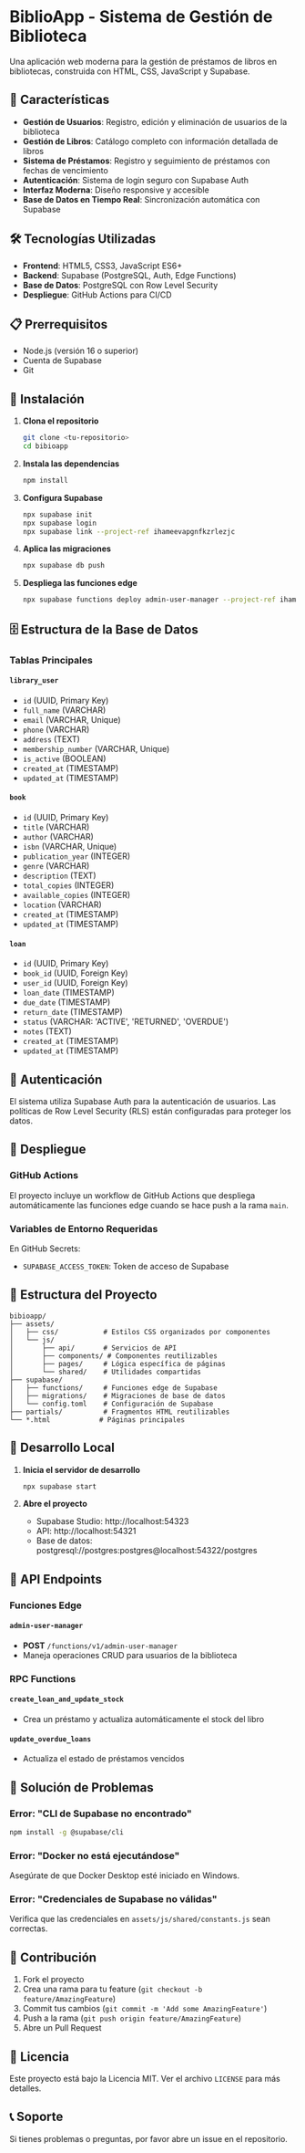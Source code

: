 # BiblioApp - Sistema de Gestión de Biblioteca

Una aplicación web moderna para la gestión de préstamos de libros en bibliotecas, construida con HTML, CSS, JavaScript y Supabase.

## 🚀 Características

- **Gestión de Usuarios**: Registro, edición y eliminación de usuarios de la biblioteca
- **Gestión de Libros**: Catálogo completo con información detallada de libros
- **Sistema de Préstamos**: Registro y seguimiento de préstamos con fechas de vencimiento
- **Autenticación**: Sistema de login seguro con Supabase Auth
- **Interfaz Moderna**: Diseño responsive y accesible
- **Base de Datos en Tiempo Real**: Sincronización automática con Supabase

## 🛠️ Tecnologías Utilizadas

- **Frontend**: HTML5, CSS3, JavaScript ES6+
- **Backend**: Supabase (PostgreSQL, Auth, Edge Functions)
- **Base de Datos**: PostgreSQL con Row Level Security
- **Despliegue**: GitHub Actions para CI/CD

## 📋 Prerrequisitos

- Node.js (versión 16 o superior)
- Cuenta de Supabase
- Git

## 🔧 Instalación

1. **Clona el repositorio**
   ```bash
   git clone <tu-repositorio>
   cd bibioapp
   ```

2. **Instala las dependencias**
   ```bash
   npm install
   ```

3. **Configura Supabase**
   ```bash
   npx supabase init
   npx supabase login
   npx supabase link --project-ref ihameevapgnfkzrlezjc
   ```

4. **Aplica las migraciones**
   ```bash
   npx supabase db push
   ```

5. **Despliega las funciones edge**
   ```bash
   npx supabase functions deploy admin-user-manager --project-ref ihameevapgnfkzrlezjc
   ```

## 🗄️ Estructura de la Base de Datos

### Tablas Principales

#### `library_user`
- `id` (UUID, Primary Key)
- `full_name` (VARCHAR)
- `email` (VARCHAR, Unique)
- `phone` (VARCHAR)
- `address` (TEXT)
- `membership_number` (VARCHAR, Unique)
- `is_active` (BOOLEAN)
- `created_at` (TIMESTAMP)
- `updated_at` (TIMESTAMP)

#### `book`
- `id` (UUID, Primary Key)
- `title` (VARCHAR)
- `author` (VARCHAR)
- `isbn` (VARCHAR, Unique)
- `publication_year` (INTEGER)
- `genre` (VARCHAR)
- `description` (TEXT)
- `total_copies` (INTEGER)
- `available_copies` (INTEGER)
- `location` (VARCHAR)
- `created_at` (TIMESTAMP)
- `updated_at` (TIMESTAMP)

#### `loan`
- `id` (UUID, Primary Key)
- `book_id` (UUID, Foreign Key)
- `user_id` (UUID, Foreign Key)
- `loan_date` (TIMESTAMP)
- `due_date` (TIMESTAMP)
- `return_date` (TIMESTAMP)
- `status` (VARCHAR: 'ACTIVE', 'RETURNED', 'OVERDUE')
- `notes` (TEXT)
- `created_at` (TIMESTAMP)
- `updated_at` (TIMESTAMP)

## 🔐 Autenticación

El sistema utiliza Supabase Auth para la autenticación de usuarios. Las políticas de Row Level Security (RLS) están configuradas para proteger los datos.

## 🚀 Despliegue

### GitHub Actions

El proyecto incluye un workflow de GitHub Actions que despliega automáticamente las funciones edge cuando se hace push a la rama `main`.

### Variables de Entorno Requeridas

En GitHub Secrets:
- `SUPABASE_ACCESS_TOKEN`: Token de acceso de Supabase

## 📁 Estructura del Proyecto

```
bibioapp/
├── assets/
│   ├── css/           # Estilos CSS organizados por componentes
│   └── js/
│       ├── api/       # Servicios de API
│       ├── components/ # Componentes reutilizables
│       ├── pages/     # Lógica específica de páginas
│       └── shared/    # Utilidades compartidas
├── supabase/
│   ├── functions/     # Funciones edge de Supabase
│   ├── migrations/    # Migraciones de base de datos
│   └── config.toml    # Configuración de Supabase
├── partials/          # Fragmentos HTML reutilizables
└── *.html            # Páginas principales
```

## 🔧 Desarrollo Local

1. **Inicia el servidor de desarrollo**
   ```bash
   npx supabase start
   ```

2. **Abre el proyecto**
   - Supabase Studio: http://localhost:54323
   - API: http://localhost:54321
   - Base de datos: postgresql://postgres:postgres@localhost:54322/postgres

## 📝 API Endpoints

### Funciones Edge

#### `admin-user-manager`
- **POST** `/functions/v1/admin-user-manager`
- Maneja operaciones CRUD para usuarios de la biblioteca

### RPC Functions

#### `create_loan_and_update_stock`
- Crea un préstamo y actualiza automáticamente el stock del libro

#### `update_overdue_loans`
- Actualiza el estado de préstamos vencidos

## 🐛 Solución de Problemas

### Error: "CLI de Supabase no encontrado"
```bash
npm install -g @supabase/cli
```

### Error: "Docker no está ejecutándose"
Asegúrate de que Docker Desktop esté iniciado en Windows.

### Error: "Credenciales de Supabase no válidas"
Verifica que las credenciales en `assets/js/shared/constants.js` sean correctas.

## 🤝 Contribución

1. Fork el proyecto
2. Crea una rama para tu feature (`git checkout -b feature/AmazingFeature`)
3. Commit tus cambios (`git commit -m 'Add some AmazingFeature'`)
4. Push a la rama (`git push origin feature/AmazingFeature`)
5. Abre un Pull Request

## 📄 Licencia

Este proyecto está bajo la Licencia MIT. Ver el archivo `LICENSE` para más detalles.

## 📞 Soporte

Si tienes problemas o preguntas, por favor abre un issue en el repositorio. 